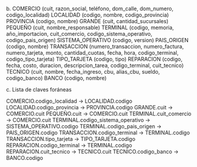b.
COMERCIO (cuit, razon_social, teléfono, dom_calle, dom_numero, codigo_localidad)
LOCALIDAD (codigo, nombre, codigo_provincia)
PROVINCIA (codigo, nombre)
GRANDE (cuit, cantidad_sucursales)
PEQUEÑO (cuit, nombre_responsable)
TERMINAL (codigo, memoria, año_importacion, cuit_comercio, codigo_sistema_operativo, codigo_pais_origen)
SISTEMA_OPERATIVO (codigo, version)
PAIS_ORIGEN (codigo, nombre)
TRANSACCION (numero_transaccion, numero_factura, numero_tarjeta, monto, cantidad_cuotas, fecha, hora, codigo_terminal, codigo_tipo_tarjeta)
TIPO_TARJETA (codigo, tipo)
REPARACION (codigo, fecha, costo, duracion, descripcion_tarea, codigo_terminal, cuit_tecnico)
TECNICO (cuit, nombre, fecha_ingreso, cbu, alias_cbu, sueldo, codigo_banco)
BANCO (codigo, nombre)

c.
Lista de claves foráneas

COMERCIO.codigo_localidad -> LOCALIDAD.codigo
LOCALIDAD.codigo_provincia -> PROVINCIA.codigo
GRANDE.cuit -> COMERCIO.cuit
PEQUEÑO.cuit -> COMERCIO.cuit
TERMINAL.cuit_comercio -> COMERCIO.cuit
TERMINAL.codigo_sistema_operativo -> SISTEMA_OPERATIVO.codigo
TERMINAL.codigo_pais_origen -> PAIS_ORIGEN.codigo
TRANSACCION.codigo_terminal -> TERMINAL.codigo
TRANSACCION.tipo_tarjeta -> TIPO_TARJETA.codigo
REPARACION.codigo_terminal -> TERMINAL.codigo
REPARACION.cuit_tecnico -> TECNICO.cuit
TECNICO.codigo_banco -> BANCO.codigo